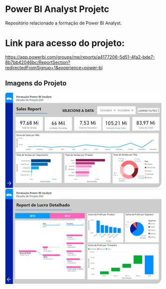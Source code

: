 # Power BI Analyst Projetc

Repositório relacionado a formação de Power BI Analyst.

# Link para acesso do projeto:
[https://app.powerbi.com/groups/me/reports/a4177206-5d51-4fa2-bde7-8b7bb42046bc/ReportSection?redirectedFromSignup=1&experience=power-bi
](https://app.powerbi.com/groups/me/reports/6187ae34-b500-4295-a985-b7c39e44fad8/ReportSection37ec981d4231a83ac91f?redirectedFromSignup=1&experience=power-bi&bookmarkGuid=Bookmark81d193945b4df79f569f)

## Imagens do Projeto
<p align="center">
  <img src="./page 1.png" width="1000" alt="first page">
  <img src="./page 2.png" width="1000" alt="second page">
</p>

